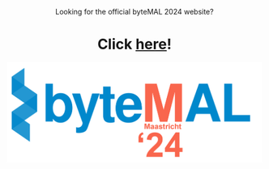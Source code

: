 <p align="center" size="20">
Looking for the official byteMAL 2024 website?
</p>
<h1 align="center">
Click <a href="https://bytemal.github.io/bytemal-2024/">here</a>!
</h1>

![logo](/images/byteMAL_2024_logo.png?raw=true "logo")
